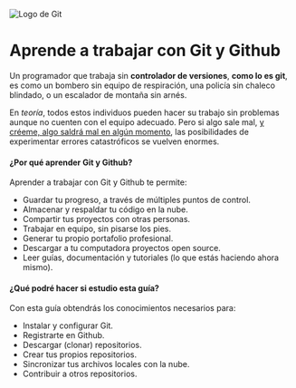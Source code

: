 ![Logo de Git](https://storage.googleapis.com/campus-cvs/guia-code/git-banner.png)

# Aprende a trabajar con Git y Github

Un programador que trabaja sin **controlador de versiones**, **como lo es git**, es como un bombero sin equipo de respiración, una policía sin chaleco blindado, o un escalador de montaña sin arnés.

En _teoría_, todos estos individuos pueden hacer su trabajo sin problemas aunque no cuenten con el equipo adecuado. Pero si algo sale mal, [y créeme, algo saldrá mal en algún momento](https://es.wikipedia.org/wiki/Ley_de_Murphy), las posibilidades de experimentar errores catastróficos se vuelven enormes.

#### ¿Por qué aprender Git y Github?

Aprender a trabajar con Git y Github te permite:
- Guardar tu progreso, a través de múltiples puntos de control.
- Almacenar y respaldar tu código en la nube.
- Compartir tus proyectos con otras personas.
- Trabajar en equipo, sin pisarse los pies.
- Generar tu propio portafolio profesional.
- Descargar a tu computadora proyectos open source.
- Leer guías, documentación y tutoriales (lo que estás haciendo ahora mismo).
 
#### ¿Qué podré hacer si estudio esta guía?

Con esta guía obtendrás los conocimientos necesarios para:
- Instalar y configurar Git.
- Registrarte en Github.
- Descargar (clonar) repositorios.
- Crear tus propios repositorios.
- Sincronizar tus archivos locales con la nube.
- Contribuir a otros repositorios.
